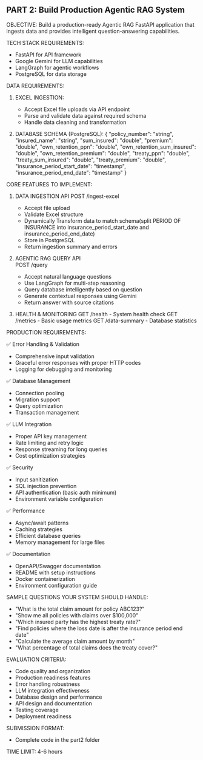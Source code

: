 
## PART 2: Build Production Agentic RAG System

OBJECTIVE:
Build a production-ready Agentic RAG FastAPI application that ingests data 
and provides intelligent question-answering capabilities.

TECH STACK REQUIREMENTS:
- FastAPI for API framework
- Google Gemini for LLM capabilities  
- LangGraph for agentic workflows
- PostgreSQL for data storage

DATA REQUIREMENTS:

1. EXCEL INGESTION:
    - Accept Excel file uploads via API endpoint
    - Parse and validate data against required schema
    - Handle data cleaning and transformation

2. DATABASE SCHEMA (PostgreSQL):
    {
        "policy_number": "string",
        "insured_name": "string", 
        "sum_insured": "double",
        "premium": "double",
        "own_retention_ppn": "double",
        "own_retention_sum_insured": "double",
        "own_retention_premium": "double",
        "treaty_ppn": "double",
        "treaty_sum_insured": "double",
        "treaty_premium": "double",
        "insurance_period_start_date": "timestamp",
        "insurance_period_end_date": "timestamp"
    }

CORE FEATURES TO IMPLEMENT:

1. DATA INGESTION API
    POST /ingest-excel
    - Accept file upload
    - Validate Excel structure
    - Dynamically Transform data to match schema(split PERIOD OF INSURANCE into insurance_period_start_date and insurance_period_end_date)
    - Store in PostgreSQL
    - Return ingestion summary and errors

2. AGENTIC RAG QUERY API  
    POST /query
    - Accept natural language questions
    - Use LangGraph for multi-step reasoning
    - Query database intelligently based on question
    - Generate contextual responses using Gemini
    - Return answer with source citations

3. HEALTH & MONITORING
    GET /health - System health check
    GET /metrics - Basic usage metrics
    GET /data-summary - Database statistics

PRODUCTION REQUIREMENTS:

✅ Error Handling & Validation
- Comprehensive input validation
- Graceful error responses with proper HTTP codes
- Logging for debugging and monitoring

✅ Database Management
- Connection pooling
- Migration support
- Query optimization
- Transaction management

✅ LLM Integration
- Proper API key management
- Rate limiting and retry logic
- Response streaming for long queries
- Cost optimization strategies

✅ Security
- Input sanitization
- SQL injection prevention  
- API authentication (basic auth minimum)
- Environment variable configuration

✅ Performance
- Async/await patterns
- Caching strategies
- Efficient database queries
- Memory management for large files

✅ Documentation
- OpenAPI/Swagger documentation
- README with setup instructions
- Docker containerization
- Environment configuration guide

SAMPLE QUESTIONS YOUR SYSTEM SHOULD HANDLE:
- "What is the total claim amount for policy ABC123?"
- "Show me all policies with claims over $100,000"
- "Which insured party has the highest treaty rate?"
- "Find policies where the loss date is after the insurance period end date"
- "Calculate the average claim amount by month"
- "What percentage of total claims does the treaty cover?"


EVALUATION CRITERIA:
- Code quality and organization
- Production readiness features
- Error handling robustness  
- LLM integration effectiveness
- Database design and performance
- API design and documentation
- Testing coverage
- Deployment readiness

SUBMISSION FORMAT:
- Complete code in the part2 folder


TIME LIMIT: 4-6 hours
